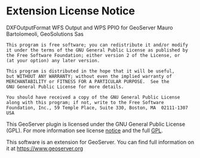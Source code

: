 Extension License Notice
========================

DXFOutputFormat WFS Output and WPS PPIO for GeoServer
Mauro Bartolomeoli, GeoSolutions Sas

    This program is free software; you can redistribute it and/or modify
    it under the terms of the GNU General Public License as published by
    the Free Software Foundation; either version 2 of the License, or
    (at your option) any later version.

    This program is distributed in the hope that it will be useful,
    but WITHOUT ANY WARRANTY; without even the implied warranty of
    MERCHANTABILITY or FITNESS FOR A PARTICULAR PURPOSE.  See the
    GNU General Public License for more details.

    You should have received a copy of the GNU General Public License
    along with this program; if not, write to the Free Software
    Foundation, Inc., 59 Temple Place, Suite 330, Boston, MA  02111-1307  USA

This GeoServer plugin is licensed under the GNU General Public License (GPL). For more information see license [notice](licenses/NOTICE.md) and the full [GPL](licenses/GPL.html).

This software is an extension for GeoServer. You can find full information
on it at https://www.geoserver.org
